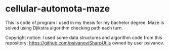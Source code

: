# cellular-automota-maze
This is code of program I used in my thesis for my bachelor degree. Maze is solved using Djikstra algorithm checking path each turn.

Copyright notice: I used some data structures and algorithm code from this repository: https://github.com/psivanov/SharpUtils owned by user psivanov.
